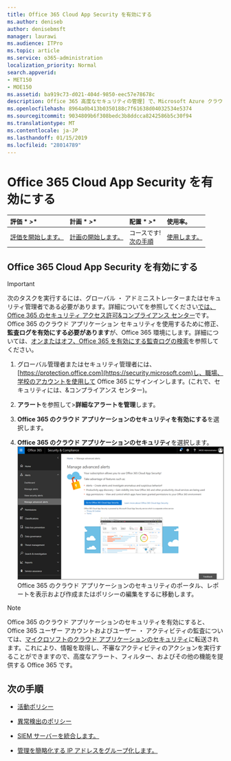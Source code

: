```yaml
---
title: Office 365 Cloud App Security を有効にする
ms.author: deniseb
author: denisebmsft
manager: laurawi
ms.audience: ITPro
ms.topic: article
ms.service: o365-administration
localization_priority: Normal
search.appverid:
- MET150
- MOE150
ms.assetid: ba919c73-d021-404d-9850-eec57e78678c
description: Office 365 高度なセキュリティの管理] で、Microsoft Azure クラウド アプリケーションのセキュリティでの電源をオンにする方法については、この資料を参照してください。
ms.openlocfilehash: 8964a0b413b0350188c7f61638d04032534e5374
ms.sourcegitcommit: 9034809b6f308bedc3b8ddcca8242586b5c30f94
ms.translationtype: MT
ms.contentlocale: ja-JP
ms.lasthandoff: 01/15/2019
ms.locfileid: "28014789"
---
```

# <a name="turn-on-office-365-cloud-app-security"></a>Office 365 Cloud App Security を有効にする
  
|評価 * *\>**|計画 * *\>**|配置 * *\>**|使用率。|
|:-----|:-----|:-----|:-----|
|[評価を開始します。](office-365-cas-overview.md) <br/> |[計画の開始します。](get-ready-for-office-365-cas.md) <br/> |コースです!  <br/> [次の手順](activity-policies-and-alerts.md) <br/> |[使用します。](utilization-activities-for-ocas.md) <br/> |
  
## <a name="turn-on-office-365-cloud-app-security"></a>Office 365 Cloud App Security を有効にする

> [!IMPORTANT]
> 次のタスクを実行するには、グローバル ・ アドミニストレーターまたはセキュリティ管理者である必要があります。詳細についてを参照してください[では、Office 365 のセキュリティ アクセス許可&amp;コンプライアンス センター](permissions-in-the-security-and-compliance-center.md)です。Office 365 のクラウド アプリケーション セキュリティを使用するために修正、**監査ログを有効にする必要があります**が、Office 365 環境にします。詳細については、[オンまたはオフ、Office 365 を有効にする監査ログの検索](turn-audit-log-search-on-or-off.md)を参照してください。 
  
1. グローバル管理者またはセキュリティ管理者には、[https://protection.office.com](https://security.microsoft.com)し、職場、学校のアカウントを使用して Office 365 にサインインします。(これで、セキュリティには、&amp;コンプライアンス センター)。 
    
2. **アラート**を参照して\>**詳細なアラートを管理**します。
    
3. **Office 365 のクラウド アプリケーションのセキュリティを有効にする**を選択します。
    
4. **Office 365 のクラウド アプリケーションのセキュリティ**を選択します。<br/>![セキュリティ&amp;コンプライアンス センターでは、Office 365 のクラウド アプリケーションのセキュリティに移動するのには高度な通知の管理を選択します。](media/958632d4-03e3-4ade-8e22-d5509db6fca7.png)<br/>Office 365 のクラウド アプリケーションのセキュリティのポータル、レポートを表示および作成またはポリシーの編集をするに移動します。
    
> [!NOTE]
> Office 365 のクラウド アプリケーションのセキュリティを有効にすると、Office 365 ユーザー アカウントおよびユーザー ・ アクティビティの監査については、[マイクロソフトのクラウド アプリケーションのセキュリティ](https://aka.ms/whatiscas)に転送されます。これにより、情報を取得し、不審なアクティビティのアクションを実行することができますので、高度なアラート、フィルター、およびその他の機能を提供する Office 365 です。 
  
## <a name="next-steps"></a>次の手順

- [活動ポリシー](activity-policies-and-alerts.md)
    
- [異常検出のポリシー](anomaly-detection-policies-in-ocas.md)
    
- [SIEM サーバーを統合します。](integrate-your-siem-server-with-office-365-cas.md)
    
- [管理を簡略化する IP アドレスをグループ化します。](group-your-ip-addresses-in-ocas.md)
    

